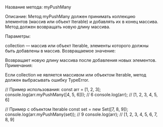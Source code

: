 Название метода: myPushMany

Описание: Метод myPushMany должен принимать коллекцию элементов (массив или объект Iterable) и добавлять их в конец массива. Метод должен возвращать новую длину массива.

Параметры:

collection — массив или объект Iterable, элементы которого должны быть добавлены в массив.
Возвращаемое значение:

Возвращает новую длину массива после добавления новых элементов.
Примечания:

Если collection не является массивом или объектом Iterable, метод должен выбрасывать ошибку TypeError.

// Пример использования:
const arr = [1, 2, 3];
console.log(arr.myPushMany([4, 5, 6])); // 6
console.log(arr); // [1, 2, 3, 4, 5, 6]

// Пример с объектом Iterable
const set = new Set([7, 8, 9]);
console.log(arr.myPushMany(set)); // 9
console.log(arr); // [1, 2, 3, 4, 5, 6, 7, 8, 9]
